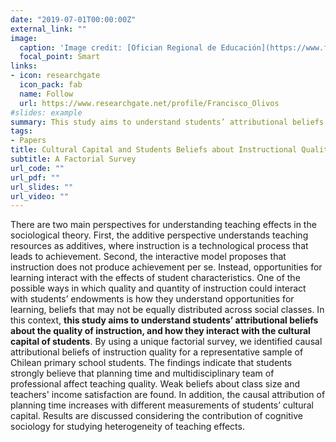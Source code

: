 ```yaml
---
date: "2019-07-01T00:00:00Z"
external_link: ""
image:
  caption: 'Image credit: [Ofician Regional de Educación](https://www.flickr.com/photos/unescosantiago/10951161855/in/photolist-hFHyTr-hFJyXF-hFFjWS-hFHABg-hFFdkh-hFGEkR-fzHGC3-hFFv2b-hFJcxE-hFJk7M-hFJThu-hFKCXc-hFEFet-hFJjVd-hFFoPm-hFJb2y-hFHFrM-hFHT1u-hFEXAs-hFHtwx-hFG81s-hFKPca-hFKGW4-hFHGDg-hFFZvV-hFKCbd-hFJ6vi-hFJzsE-hFJwyf-hFF5hU-hFH5rh-hFK1oG-hFJq4S-hFJUV9-hFKDs1-hFGMQb-hFJNxt-hFFC7f-hFH4DV-hFHKGF-hFFY7y-hFKQNM-hFGcKr-hFG5ME-hFJDqk-hFJsYE-hFH9AY-hFGVDY-hFHiKG-hFHDts)'
  focal_point: Smart
links:
- icon: researchgate
  icon_pack: fab
  name: Follow
  url: https://www.researchgate.net/profile/Francisco_Olivos
#slides: example
summary: This study aims to understand students’ attributional beliefs about the quality of instruction, and how they interact with the cultural capital of students.
tags:
- Papers
title: Cultural Capital and Students Beliefs about Instructional Quality
subtitle: A Factorial Survey 
url_code: ""
url_pdf: ""
url_slides: ""
url_video: ""
---
```


There are two main perspectives for understanding teaching effects in the sociological theory. First, the additive perspective understands teaching resources as additives, where instruction is a technological process that leads to achievement. Second, the interactive model proposes that instruction does not produce achievement per se. Instead, opportunities for learning interact with the effects of student characteristics. One of the possible ways in which quality and quantity of instruction could interact with students’ endowments is how they understand opportunities for learning, beliefs that may not be equally distributed across social classes. In this context, **this study aims to understand students’ attributional beliefs about the quality of instruction, and how they interact with the cultural capital of students**. By using a unique factorial survey, we identified causal attributional beliefs of instruction quality for a representative sample of Chilean primary school students. The findings indicate that students strongly believe that planning time and multidisciplinary team of professional affect teaching quality. Weak beliefs about class size and teachers' income satisfaction are found. In addition, the causal attribution of planning time increases with different measurements of students’ cultural capital. Results are discussed considering the contribution of cognitive sociology for studying heterogeneity of teaching effects. 
